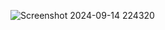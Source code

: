 ![Screenshot 2024-09-14 224320](https://github.com/user-attachments/assets/5db73f10-93dc-4c1e-b2e0-20a4094da4ca)
